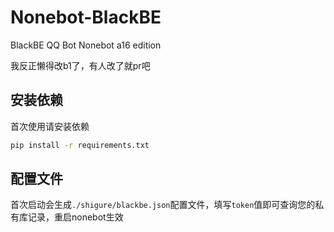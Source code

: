 # Nonebot-BlackBE
BlackBE QQ Bot Nonebot a16 edition

我反正懒得改b1了，有人改了就pr吧

安装依赖
----
首次使用请安装依赖
```bash
pip install -r requirements.txt
```

配置文件
----
首次启动会生成`./shigure/blackbe.json`配置文件，填写`token`值即可查询您的私有库记录，重启nonebot生效
